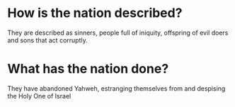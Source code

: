 # How is the nation described?

They are described as sinners, people full of iniquity, offspring of evil doers and sons that act corruptly.

# What has the nation done?

They have abandoned Yahweh, estranging themselves from and despising the Holy One of Israel

